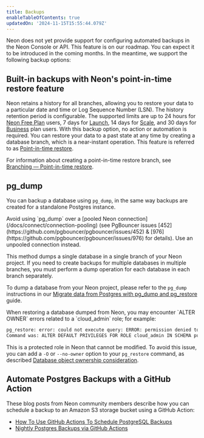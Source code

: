 ```yaml
---
title: Backups
enableTableOfContents: true
updatedOn: '2024-11-15T15:55:44.079Z'
---
```


Neon does not yet provide support for configuring automated backups in the Neon Console or API. This feature is on our roadmap. You can expect it to be introduced in the coming months. In the meantime, we support the following backup options:

## Built-in backups with Neon's point-in-time restore feature

Neon retains a history for all branches, allowing you to restore your data to a particular date and time or Log Sequence Number (LSN). The history retention period is configurable. The supported limits are up to 24 hours for [Neon Free Plan](/docs/introduction/plans#free-plan) users, 7 days for [Launch](/docs/introduction/plans#launch), 14 days for [Scale](/docs/introduction/plans#scale), and 30 days for [Business](/docs/introduction/plans#business) plan users. With this backup option, no action or automation is required. You can restore your data to a past state at any time by creating a database branch, which is a near-instant operation. This feature is referred to as [Point-in-time restore](/docs/introduction/point-in-time-restore).

For information about creating a point-in-time restore branch, see [Branching — Point-in-time restore](/docs/guides/branching-pitr).

## pg_dump

You can backup a database using `pg_dump`, in the same way backups are created for a standalone Postgres instance.

<Admonition type="important">
Avoid using `pg_dump` over a [pooled Neon connection](/docs/connect/connection-pooling) (see PgBouncer issues [452](https://github.com/pgbouncer/pgbouncer/issues/452) & [976](https://github.com/pgbouncer/pgbouncer/issues/976) for details). Use an unpooled connection instead.
</Admonition>

This method dumps a single database in a single branch of your Neon project. If you need to create backups for multiple databases in multiple branches, you must perform a dump operation for each database in each branch separately.

To dump a database from your Neon project, please refer to the `pg_dump` instructions in our [Migrate data from Postgres with pg_dump and pg_restore](/docs/import/migrate-from-postgres) guide.

<Admonition type="tip">
When restoring a database dumped from Neon, you may encounter `ALTER OWNER` errors related to a `cloud_admin` role; for example:

```bash
pg_restore: error: could not execute query: ERROR: permission denied to change default privileges
Command was: ALTER DEFAULT PRIVILEGES FOR ROLE cloud_admin IN SCHEMA public GRANT ALL ON SEQUENCES TO neon_superuser WITH GRANT OPTION;
```

This is a protected role in Neon that cannot be modified. To avoid this issue, you can add a `-O` or `--no-owner` option to your `pg_restore` command, as described [Database object ownership consideration](/docs/import/migrate-from-postgres#database-object-ownership-considerations).
</Admonition>

## Automate Postgres Backups with a GitHub Action

These blog posts from Neon community members describe how you can schedule a backup to an Amazon S3 storage bucket using a GitHub Action:

- [How To Use GitHub Actions To Schedule PostgreSQL Backups](https://thenewstack.io/how-to-schedule-postgresql-backups-with-github-actions/)
- [Nightly Postgres Backups via GitHub Actions](https://joshstrange.com/2024/04/26/nightly-postgres-backups-via-github-actions/)

<NeedHelp/>

